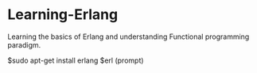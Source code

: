 # Learning-Erlang

Learning the basics of Erlang and understanding Functional programming paradigm.

$sudo apt-get install erlang
$erl (prompt)
